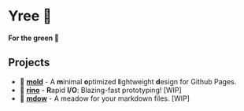 # Yree 🌱

**For the green 🌿**

## Projects
- 🍄 **[mold](mold)** - A **m**inimal **o**ptimized **l**ightweight **d**esign for Github Pages.
- 🦏 **[rino](rino)** - **R**apid **I/O**: Blazing-fast prototyping! [WIP]
- 🌾 **[mdow](mdow)** - A meadow for your markdown files. [WIP]
